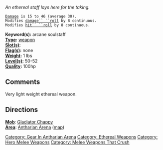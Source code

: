*An ethereal staff lays here for the taking.*

[`Damage`](Melee_Weapon_Values.md "wikilink")` is 15 to 46 (average 30).`  
`Modifies `[`damage`` ``roll`](Damage_Roll.md "wikilink")` by 8 continuous.`  
`Modifies `[`hit`` ``roll`](Hit_Roll.md "wikilink")` by 8 continuous.`

**Keyword(s):** arcane soulstaff  
**[Type](:Category:_Object_Types.md "wikilink"):**
[weapon](:Category:_Melee_Weapons.md "wikilink")  
**[Slot(s)](Object_Slots.md "wikilink"):** <wielded>  
**[Flag(s)](:Category:_Object_Flags.md "wikilink"):** none  
**[Weight](Object_Weight.md "wikilink"):** 1 lbs  
**[Level(s)](Object_Level.md "wikilink"):** 50-52  
**[Quality](Object_Quality.md "wikilink"):** 100hp  

## Comments

Very light weight ethereal weapon.

## Directions

**[Mob](:Category:Mobs.md "wikilink")**: [Gladiator
Chappy](Gladiator_Chappy "wikilink")  
**[Area](:Category:Areas.md "wikilink")**: [ Antharian
Arena](:Category:_Antharian_Arena.md "wikilink")
([map](Antharian_Arena_Map.md "wikilink"))

[Category: Gear In Antharian
Arena](Category:_Gear_In_Antharian_Arena "wikilink") [Category: Ethereal
Weapons](Category:_Ethereal_Weapons "wikilink") [Category: Hero Melee
Weapons](Category:_Hero_Melee_Weapons "wikilink") [Category: Melee
Weapons That Crush](Category:_Melee_Weapons_That_Crush "wikilink")
